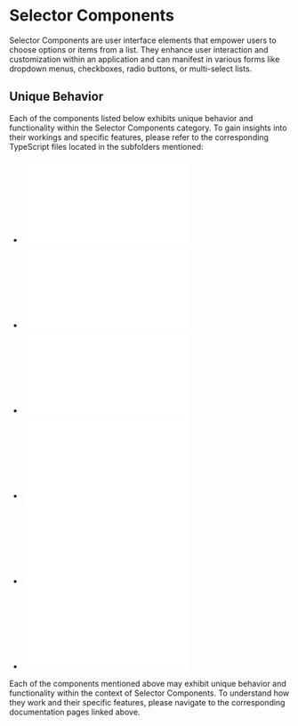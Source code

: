 # Selector Components

Selector Components are user interface elements that empower users to choose options or items from a list. They enhance user interaction and customization within an application and can manifest in various forms like dropdown menus, checkboxes, radio buttons, or multi-select lists.

##

## Unique Behavior

Each of the components listed below exhibits unique behavior and functionality within the Selector Components category. To gain insights into their workings and specific features, please refer to the corresponding TypeScript files located in the subfolders mentioned:

- ![Aggregation Sum Average](./RadioSelected/modules.md)
- ![Button Components](./ButtonComponents/modules.md)
- ![Cascading Menu Factories](./Cascading/modules.md)
- ![Column Selector Table](./ColumnSelectorTable/modules.md)
- ![Dropdown](./DropDown/modules.md)
- ![Select Drowdown](./SelectDrowdown/modules.md)

Each of the components mentioned above may exhibit unique behavior and functionality within the context of Selector Components. To understand how they work and their specific features, please navigate to the corresponding documentation pages linked above.
